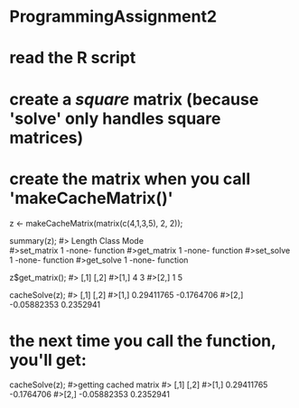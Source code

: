 # ProgrammingAssignment2

# read the R script

# create a *square* matrix (because 'solve' only handles square matrices)
# create the matrix when you call 'makeCacheMatrix()'

 z <- makeCacheMatrix(matrix(c(4,1,3,5), 2, 2));

 summary(z);
#>           Length Class  Mode    
#>set_matrix 1      -none- function
#>get_matrix 1      -none- function
#>set_solve  1      -none- function
#>get_solve  1      -none- function

 z$get_matrix();
#>     [,1] [,2]
#>[1,]    4    3
#>[2,]    1    5

 cacheSolve(z);
#>            [,1]       [,2]
#>[1,]  0.29411765 -0.1764706
#>[2,] -0.05882353  0.2352941

# the next time you call the function, you'll get:

 cacheSolve(z);
#>getting cached matrix
#>            [,1]       [,2]
#>[1,]  0.29411765 -0.1764706
#>[2,] -0.05882353  0.2352941
